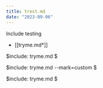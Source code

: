 ```yaml
---
title: trest.md
date: "2023-09-06"
---
```

Include testing

- [[tryme.md*]]

$include: tryme.md $


$include: tryme.md --mark=custom $

$include: tryme.md $


